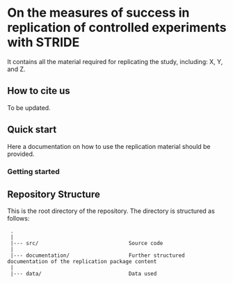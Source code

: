 # On the measures of success in replication of controlled experiments with STRIDE


It contains all the material required for replicating the study, including: X, Y, and Z.

## How to cite us
To be updated.

## Quick start
Here a documentation on how to use the replication material should be provided.

### Getting started



## Repository Structure
This is the root directory of the repository. The directory is structured as follows:

 
     .
     |
     |--- src/                             Source code
     |
     |--- documentation/                   Further structured documentation of the replication package content
     |
     |--- data/                            Data used 
                        
  
